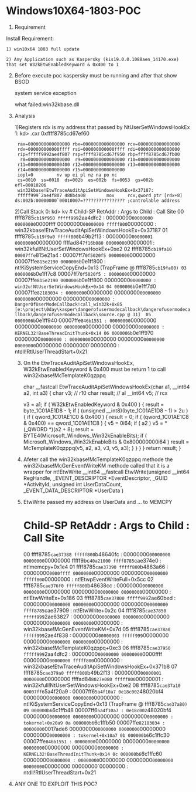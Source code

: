 # Windows10X64-1803-POC
1) Requirement

Install Requirement:
	
	1) win10x64 1803 full update
	
	2) Any Application such as Kaspersky (kis19.0.0.1088aen_14170.exe) that set W32kEtwEnabledKeyword & 0x400 to 1

2) Before execute poc kaspersky must be running and after that show BSOD
	
	system service exception 
	
	what failed:win32kbase.dll	

3) Analysis
	
	1)Registers
		rdx is my address that passed by NtUserSetWindowsHookEx
		1: kd> .cxr 0xffff8785cd67ef60

		rax=0000000000000000 rbx=0000000000000000 rcx=0000000000000000
		rdx=000000000000ffff rsi=000000000000ffff rdi=0000000000000000
		rip=fffff9992ae4f807 rsp=ffff8785cd67f950 rbp=ffff8785cd67fb00
		 r8=0000000000000000  r9=0000000000000000 r10=0000000000000000
		r11=0000000000000400 r12=0000000000000000 r13=0000000000000000
		r14=0000000000000000 r15=0000000000000000
		iopl=0         nv up ei pl nz na po nc
		cs=0010  ss=0018  ds=002b  es=002b  fs=0053  gs=002b             efl=00010206
		win32kbase!EtwTraceAuditApiSetWindowsHookEx+0x37187:
		fffff999`2ae4f807 488b4a08        mov     rcx,qword ptr [rdx+8] ds:002b:00000000`00010007=???????????????? ;controlable address

		

	2)Call Stack
		0: kd> kv
		 # Child-SP          RetAddr           : Args to Child                                                           : Call Site
		00 ffff8785`cb19f950 fffff999`2aa4dfc2 : 00000000`00000000 00000000`0000ffff 00000000`00000000 fffff800`00000000 : win32kbase!EtwTraceAuditApiSetWindowsHookEx+0x37187
		01 ffff8785`cb19f9a0 fffff800`b49b2f13 : 00000000`00000001 00000000`00000000 ffffad84`7f16b080 00000000`00000001 : win32kfull!NtUserSetWindowsHookEx+0xe2
		02 ffff8785`cb19fa10 00007ffe`815e21a4 : 00007ff7`0f5020f5 00000000`00000000 00007ffe`815e2190 0000006b`0e1ff800 : nt!KiSystemServiceCopyEnd+0x13 (TrapFrame @ ffff8785`cb19fa80)
		03 0000006b`0e1ff7c8 00007ff7`0f5020f5 : 00000000`00000000 00007ffe`815e2190 0000006b`0e1ff800 00000000`00000000 : win32u!NtUserSetWindowsHookEx+0x14
		04 0000006b`0e1ff7d0 00007ffe`82183034 : 00000000`00000000 00000000`00000000 00000000`00000000 00000000`00000000 : DangerOfUserModeCallback!call_win32k+0x85 [e:\project\0day\kasper\dangerofusermodecallback\dangerofusermodecallback\dangerofusermodecallback\source.cpp @ 31] 
		05 0000006b`0e1ff940 00007ffe`846b1551 : 00000000`00000000 00000000`00000000 00000000`00000000 00000000`00000000 : KERNEL32!BaseThreadInitThunk+0x14
		06 0000006b`0e1ff970 00000000`00000000 : 00000000`00000000 00000000`00000000 00000000`00000000 00000000`00000000 : ntdll!RtlUserThreadStart+0x21

	3) On the EtwTraceAuditApiSetWindowsHookEx, W32kEtwEnabledKeyword & 0x400 must be return 1 to call win32kbase!McTemplateK0qzppq 

		char __fastcall EtwTraceAuditApiSetWindowsHookEx(char a1, __int64 a2, int a3)
		{
		  char v3; // r10
		  char result; // al
		  __int64 v5; // rcx

		  v3 = a1;
		  if ( W32kEtwEnabledKeyword & 0x400 )
		  {
		    result = byte_1C01AE1D8 - 1;
		    if ( (unsigned __int8)(byte_1C01AE1D8 - 1) > 2u )
		    {
		      if ( qword_1C01AE1C0 & 0x400 )
		      {
		        result = 0;
		        if ( (qword_1C01AE1C8 & 0x400) == qword_1C01AE1C8 )
		        {
		          v5 = 0i64;
		          if ( a2 )
		            v5 = *(_QWORD *)(a2 + 8);
		          result = BYTE4(Microsoft_Windows_Win32kEnableBits);
		          if ( Microsoft_Windows_Win32kEnableBits & 0x800000000i64 )
		            result = McTemplateK0qzppq(v5, a2, a3, v3, v5, a3);
		        }
		      }
		    }
		  }
		  return result;
		}

	4) Afeter call the win32kbase!McTemplateK0qzppq methode the win32kbase!McGenEventWriteKM methode called that it is a wrapper for nt!EtwWrite
		__int64 __fastcall EtwWrite(unsigned __int64 RegHandle,
			 _EVENT_DESCRIPTOR *EventDescriptor, 
			 _GUID *ActivityId, 
			 unsigned int UserDataCount, 
			 _EVENT_DATA_DESCRIPTOR *UserData
		)


	5) EtwWrite passed my address on UserData and ... to MEMCPY

		# Child-SP          RetAddr           : Args to Child                                                           : Call Site
		00 ffff8785`cae37388 fffff800`b48640fc : 00000000`00000000 00000000`00000000 fffff9bc`40a21000 ffff8785`cae374e0 : nt!memcpy+0x1e4
		01 ffff8785`cae37390 fffff800`b4863a66 : 00000000`0000ffff 00000000`00000000 00000000`00000000 fffff800`00000000 : nt!EtwpEventWriteFull+0x5cc
		02 ffff8785`cae376f0 fffff800`b48638cc : 00000000`00000000 00000000`00000000 00000000`00000000 00000000`00000000 : nt!EtwWriteEx+0x186
		03 ffff8785`cae37800 fffff999`2ae60bed : 00000000`00000000 00000000`00000000 00000000`00000000 ffff8785`cae37909 : nt!EtwWrite+0x2c
		04 ffff8785`cae37850 fffff999`2ae63827 : 00000000`00000000 00000000`00000000 00000000`00000000 00000000`00000000 : win32kbase!McGenEventWriteKM+0x7d
		05 ffff8785`cae378a0 fffff999`2ae4f838 : 00000000`00000003 fffff999`00000000 00000000`00000000 00000000`00000000 : win32kbase!McTemplateK0qzppq+0xc3
		06 ffff8785`cae37950 fffff999`2aa4dfc2 : 00000000`00000000 00000000`0000ffff 00000000`00000000 fffff800`00000000 : win32kbase!EtwTraceAuditApiSetWindowsHookEx+0x371b8
		07 ffff8785`cae379a0 fffff800`b49b2f13 : 00000000`00000001 00000000`00000000 ffffad84`8027e080 fffff800`00000001 : win32kfull!NtUserSetWindowsHookEx+0xe2
		08 ffff8785`cae37a10 00007ff6`5a4f20a9 : 00007ff6`5a4f10a7 0e18c002`48020bf4 00000000`00000000 00000000`00000000 : nt!KiSystemServiceCopyEnd+0x13 (TrapFrame @ ffff8785`cae37a80)
		09 000000b6`6c1ffb48 00007ff6`5a4f10a7 : 0e18c002`48020bf4 00000000`00000000 00000000`00000000 00000000`00000000 : tokernel+0x20a9
		0a 000000b6`6c1ffb50 00007ffe`82183034 : 00000000`0017ade6 00000000`00000000 00000000`00000000 00000000`00000000 : tokernel+0x10a7
		0b 000000b6`6c1ffc30 00007ffe`846b1551 : 00000000`00000000 00000000`00000000 00000000`00000000 00000000`00000000 : KERNEL32!BaseThreadInitThunk+0x14
		0c 000000b6`6c1ffc60 00000000`00000000 : 00000000`00000000 00000000`00000000 00000000`00000000 00000000`00000000 : ntdll!RtlUserThreadStart+0x21

4) ANY ONE TO EXPLOIT THIS POC?